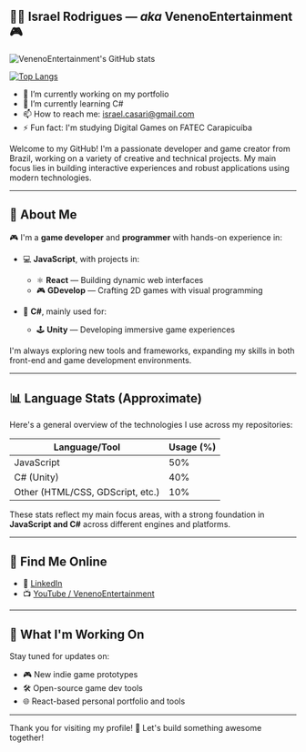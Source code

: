 ## 👨‍💻 Israel Rodrigues — *aka* VenenoEntertainment 🎮

![VenenoEntertainment's GitHub stats](https://github-readme-stats-seven-beta-95.vercel.app/api?username=venenoentertainment&show=reviews,discussions_started,discussions_answered,prs_merged,prs_merged_percentage)

[![Top Langs](https://github-readme-stats-seven-beta-95.vercel.app/api/top-langs/?username=VenenoEntertainment&layout=donut)](https://github.com/anuraghazra/github-readme-stats)

- 🔭 I’m currently working on my portfolio
- 🌱 I’m currently learning C#
- 📫 How to reach me: israel.casari@gmail.com
- ⚡ Fun fact: I'm studying Digital Games on FATEC Carapicuíba


Welcome to my GitHub! I'm a passionate developer and game creator from Brazil, working on a variety of creative and technical projects. My main focus lies in building interactive experiences and robust applications using modern technologies.

---

## 🚀 About Me

🎮 I'm a **game developer** and **programmer** with hands-on experience in:

- 💻 **JavaScript**, with projects in:
  - ⚛️ **React** — Building dynamic web interfaces
  - 🎮 **GDevelop** — Crafting 2D games with visual programming

- 🧠 **C#**, mainly used for:
  - 🕹️ **Unity** — Developing immersive game experiences

I'm always exploring new tools and frameworks, expanding my skills in both front-end and game development environments.

---

## 📊 Language Stats (Approximate)

Here's a general overview of the technologies I use across my repositories:

| Language/Tool | Usage (%) |
|---------------|-----------|
| JavaScript    | 50%       |
| C# (Unity)    | 40%       |
| Other (HTML/CSS, GDScript, etc.) | 10% |

These stats reflect my main focus areas, with a strong foundation in **JavaScript and C#** across different engines and platforms.

---

## 🔗 Find Me Online

- 💼 [LinkedIn](https://www.linkedin.com/in/israelcasari/)
- 📺 [YouTube / VenenoEntertainment](https://www.youtube.com/@mcveneno3528)

---

## 🧠 What I'm Working On

Stay tuned for updates on:

- 🎮 New indie game prototypes
- 🛠️ Open-source game dev tools
- 🌐 React-based personal portfolio and tools

---

Thank you for visiting my profile! 🚀 Let's build something awesome together!

